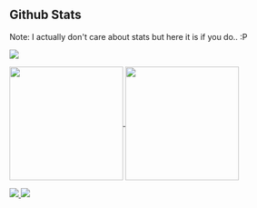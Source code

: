 ## Github Stats

Note: I actually don't care about stats but here it is if you do.. :P

<img src="http://github-profile-summary-cards.vercel.app/api/cards/profile-details?username=leoluz&theme=darcula">
<p />

<a href="https://github.com/leoluz">
<img height=200 align="center" src="http://github-profile-summary-cards.vercel.app/api/cards/stats?username=leoluz&theme=darcula">
</a>
<a href="https://github.com/leoluz">
<img height=200 align="center" src="http://github-profile-summary-cards.vercel.app/api/cards/productive-time?username=leoluz&theme=darcula&utcOffset=8">
</a>

<p />

<a href="https://github.com/leoluz">
    <img src="http://github-profile-summary-cards.vercel.app/api/cards/repos-per-language?username=leoluz&theme=darcula">
</a>
<a href="https://github.com/leoluz">
    <img src="http://github-profile-summary-cards.vercel.app/api/cards/most-commit-language?username=leoluz&theme=darcula">
</a>

<!--
Themes demo at https://github-profile-summary-cards.vercel.app/demo.html
-->
